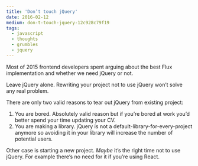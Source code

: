 ```yaml
---
title: 'Don’t touch jQuery'
date: 2016-02-12
medium: don-t-touch-jquery-12c928c79f19
tags:
  - javascript
  - thoughts
  - grumbles
  - jquery
---
```


Most of 2015 frontend developers spent arguing about the best Flux implementation and whether we need jQuery or not.

Leave jQuery alone. Rewriting your project not to use jQuery won’t solve any real problem.

There are only two valid reasons to tear out jQuery from existing project:

1. You are bored. Absolutely valid reason but if you’re bored at work you’d better spend your time updating your CV.
2. You are making a library. jQuery is not a default-library-for-every-project anymore so avoiding it in your library will increase the number of potential users.

Other case is starting a new project. _Maybe_ it’s the right time not to use jQuery. For example there’s no need for it if you’re using React.
